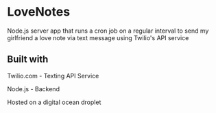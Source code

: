 # LoveNotes
Node.js server app that runs a cron job on a regular interval to send my girlfriend a love note via text message using Twilio's API service

## Built with 
Twilio.com - Texting API Service

Node.js - Backend

Hosted on a digital ocean droplet
